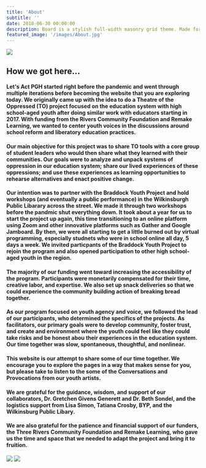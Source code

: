 ```yaml
---
title: 'About'
subtitle: ''
date: 2018-06-30 00:00:00
description: Board is a stylish full-width masonry grid theme. Made for designers, artists, photographers and developers to show off their best work.
featured_image: '/images/About.jpg'
---
```


![](/Lets-s-Act.github.io/images/About.jpg)

## How we got here...

#### Let's Act PGH started right before the pandemic and went through multiple iterations before becoming the website that you are exploring today. We originally came up with the idea to do a Theatre of the Oppressed (TO) project focused on the education system with high school-aged youth after doing similar work with educators starting in 2017. With funding from the Rivers Community Foundation and Remake Learning, we wanted to center youth voices in the discussions around school reform and liberatory education practices. 
#### Our main objective for this project was to share TO tools with a core group of student leaders who would then share what they learned with their communities. Our goals were to analyze and unpack systems of oppression in our education system; share our lived experiences of these oppressions; and use these experiences as learning opportunities to rehearse alternatives and enact positive change. 
#### Our intention was to partner with the Braddock Youth Project and hold workshops (and eventually a public performance) in the Wilkinsburgh Public Libarary across the street. We made it through two workshops before the pandmic shut everything down. It took about a year for us to start the project up again, this time transitioning to an online platform using Zoom and other innovative platforms such as Gather and Google Jamboard. By then, we were all starting to get a little burned out by virtual programming, especially studnets who were in school online all day, 5 days a week. We invited particpants of the Braddock Youth Project to rejoin the program and also opened participation to other high school-aged youth in the region. 
#### The majority of our funding went toward increasing the accessibility of the program. Participants were monetarily compensated for their time, creative labor, and expertise. We also set up snack deliveries so that we could experience the community building action of breaking bread together. 
#### As our program focused on youth agency and voice, we followed the lead of our participants, who determined the specifics of the projects. As facilitators, our primary goals were to develop community, foster trust, and create and environment where the youth could feel like they could take risks and be honest abou their experiences in the education system. Our time together was slow, spontaneous, thoughtful, and nonlinear. 
#### This website is our attempt to share some of our time together. We encourage you to explore the pages in a way that makes sense for you, but please take to listen to the some of the Conversations and Provocations from our youth artists. 
#### We are grateful for the guidance, wisdom, and support of our collaborators, Dr. Gretchen Givens Generett and Dr. Beth Sondel, and the logistics support from Lisa Simon, Tatiana Crosby, BYP, and the Wilkinsburg Public Libary.
#### We are also grateful for the patience and financial support of our funders, the Three Rivers Community Foundation and Remake Learning, who gave us the time and space that we needed to adapt the project and bring it to fruition. 

<img src="/Lets-s-Act.github.io/images/TRCF.jpg">

<img src="/Lets-s-Act.github.io/images/Remake Learning.png">

